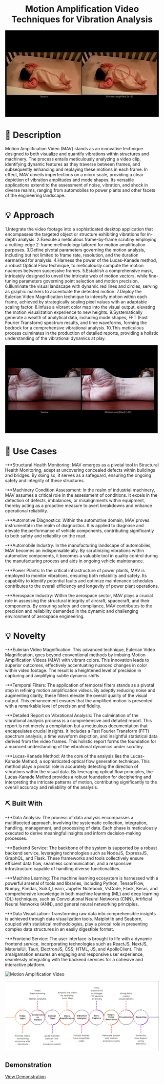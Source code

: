 <p align="center">
  <a href="" rel="noopener"></a>
</p>

<h1 align="center">Motion Amplification Video Techniques for Vibration Analysis</h1>

![Motion Amplification Video](https://github.com/Soumyojyotisaha/Devpost-2024/blob/main/assets/283361120-8685995d-a156-4e86-b75a-2ab273630e05.gif)

# 📝 Description <a name="description"></a>

Motion Amplification Video (MAV) stands as an innovative technique designed to both visualize and quantify vibrations within structures and machinery. The process entails meticulously analyzing a video clip, identifying dynamic features as they traverse between frames, and subsequently enhancing and replaying these motions in each frame. In effect, MAV unveils imperfections on a micro scale, providing a clear depiction of vibration amplitudes and mode shapes. Its versatile applications extend to the assessment of noise, vibration, and shock in diverse realms, ranging from automobiles to power plants and other facets of the engineering landscape.

# 💡 Approach <a name="approach"></a>

1.Integrate the video footage into a sophisticated desktop application that encompasses the targeted object or structure exhibiting vibrations for in-depth analysis.
2.Execute a meticulous frame-by-frame scrutiny employing a cutting-edge 2-frame methodology tailored for motion amplification purposes.
3.Define pivotal parameters governing the motion analysis, including but not limited to frame rate, resolution, and the duration earmarked for analysis.
4.Harness the power of the Lucas-Kanade method, a robust Optical Flow technique, to meticulously compute the motion nuances between successive frames.
5.Establish a comprehensive mask, intricately designed to unveil the intricate web of motion vectors, while fine-tuning parameters governing point selection and motion precision.
6.Illuminate the visual landscape with dynamic red lines and circles, serving as graphic markers to accentuate the detected motion.
7.Deploy the Eulerian Video Magnification technique to intensify motion within each frame, achieved by strategically scaling pixel values with an adaptable scaling factor.
8.Infuse a vibrant color map into the visual output, elevating the motion visualization experience to new heights.
9.Systematically generate a wealth of analytical data, including mode shapes, FFT (Fast Fourier Transform) spectrum results, and time waveforms, forming the bedrock for a comprehensive vibrational analysis. 
10.This meticulous process culminates in the production of detailed reports, providing a holistic understanding of the vibrational dynamics at play.

![Motion Amplification Video](https://github.com/Soumyojyotisaha/Devpost-2024/blob/main/assets/283361105-421bf306-46cb-4869-a285-32557d155ca5.gif)

# 📝 Use Cases <a name="use"></a>

-**Structural Health Monitoring:
MAV emerges as a pivotal tool in Structural Health Monitoring, adept at uncovering concealed defects within buildings and bridges. By doing so, it serves as a safeguard, ensuring the ongoing safety and integrity of these structures.

-**Machinery Condition Assessment:
In the realm of industrial machinery, MAV assumes a critical role in the assessment of conditions. It excels in the detection of defects, imbalances, or misalignments within equipment, thereby acting as a proactive measure to avert breakdowns and enhance operational reliability.

-**Automotive Diagnostics:
Within the automotive domain, MAV proves instrumental in the realm of diagnostics. It is applied to diagnose and elevate the performance of vehicle components, contributing significantly to both safety and reliability on the road.

-**Automobile Industry:
In the manufacturing landscape of automobiles, MAV becomes an indispensable ally. By scrutinizing vibrations within automotive components, it becomes a valuable tool in quality control during the manufacturing process and aids in ongoing vehicle maintenance.

-**Power Plants:
In the critical infrastructure of power plants, MAV is employed to monitor vibrations, ensuring both reliability and safety. Its capability to identify potential faults and optimize maintenance schedules contributes to the overall efficiency and longevity of power plant operations.

-**Aerospace Industry:
Within the aerospace sector, MAV plays a crucial role in assessing the structural integrity of aircraft, spacecraft, and their components. By ensuring safety and compliance, MAV contributes to the precision and reliability demanded in the dynamic and challenging environment of aerospace engineering.

# 💡 Novelty <a name="novelty"></a>


-**Eulerian Video Magnification:
This advanced technique, Eulerian Video Magnification, goes beyond conventional methods by imbuing Motion Amplification Videos (MAV) with vibrant colors. This innovation leads to superior outcomes, effectively accentuating nuanced changes in color within video footage. The result is a heightened level of precision in capturing and amplifying subtle dynamic shifts.

-**Temporal Filters:
The application of temporal filters stands as a pivotal step in refining motion amplification videos. By adeptly reducing noise and augmenting clarity, these filters elevate the overall quality of the visual output. This enhancement ensures that the amplified motion is presented with a remarkable level of precision and fidelity.

-**Detailed Report on Vibrational Analysis:
The culmination of the vibrational analysis process is a comprehensive and detailed report. This report is not merely a compilation but a meticulous documentation that encapsulates crucial insights. It includes a Fast Fourier Transform (FFT) spectrum analysis, a time waveform depiction, and insightful statistical data derived from the video frames. This holistic report forms the foundation for a nuanced understanding of the vibrational dynamics under scrutiny.

-**Lucas-Kanade Method:
At the core of the analysis lies the Lucas-Kanade Method, a sophisticated optical flow generation technique. This method plays a pivotal role in accurately detecting the direction of vibrations within the visual data. By leveraging optical flow principles, the Lucas-Kanade Method provides a robust foundation for deciphering and interpreting the intricate patterns of motion, contributing significantly to the overall accuracy and reliability of the analysis.

## ⛏️ Built With <a name="tech_stack"></a>

-**Data Analysis:
The process of data analysis encompasses a multifaceted approach, involving the systematic collection, integration, handling, management, and processing of data. Each phase is meticulously executed to derive meaningful insights and inform decision-making processes.

-**Backend Service:
The backbone of the system is supported by a robust backend service, leveraging technologies such as NodeJS, ExpressJS, GraphQL, and Flask. These frameworks and tools collectively ensure efficient data flow, seamless communication, and a responsive infrastructure capable of handling diverse functionalities.

-**Machine Learning:
The machine learning ecosystem is harnessed with a powerful arsenal of tools and libraries, including Python, TensorFlow, Numpy, Pandas, Scikit_Learn, Jupyter Notebook, VsCode, Flask, Keras, and comprehensive knowledge in both machine learning (ML) and deep learning (DL) techniques, such as Convolutional Neural Networks (CNN), Artificial Neural Networks (ANN), and general neural networking principles.

-**Data Visualization:
Transforming raw data into comprehensible insights is achieved through data visualization tools. Matplotlib and Seaborn, coupled with statistical methodologies, play a pivotal role in presenting complex data structures in an easily digestible format.

-**Frontend Service:
The user interface is brought to life with a dynamic frontend service, incorporating technologies such as ReactJS, NextJS, MaterialUI, Tauri, ElectronJS, CSS, HTML, JS, and ApolloClient. This amalgamation ensures an engaging and responsive user experience, seamlessly integrating with the backend services for a cohesive and interactive platform.

![Motion Amplification Video](https://github.com/Soumyojyotisaha/Devpost-2024/blob/main/assets/283361131-52330a3e-c2cd-48db-9bca-1090c2f97cc3.gif)

![Flow](https://github.com/Soumyojyotisaha/Devpost-2024/blob/main/assets/283364094-c3c043d1-0e81-46dd-8d87-d54e4ffde545.jpeg)

## Demonstration
[View Demonstration](https://github.com/vp-1234ms/SIH2023/assets/102847008/ae5fca94-d9d8-4003-ac83-76b313294f65)
